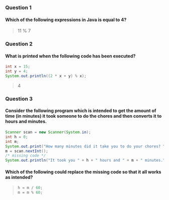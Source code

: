 ### Question 1
#### Which of the following expressions in Java is equal to 4?

> 11 % 7

### Question 2
#### What is printed when the following code has been executed?
```java
int x = 15;
int y = 4;
System.out.println((2 * x + y) % x);
```

> 4

### Question 3
#### Consider the following program which is intended to get the amount of time (in minutes) it took someone to do the chores and then converts it to hours and minutes.
```java
Scanner scan = new Scanner(System.in);
int h = 0;
int m;
System.out.print("How many minutes did it take you to do your chores? ");
m = scan.nextInt();
/* missing code */
System.out.println("It took you " + h + " hours and " + m + " minutes.");
```
#### Which of the following could replace the missing code so that it all works as intended?

> ```java
> h = m / 60;
> m = m % 60;
> ```